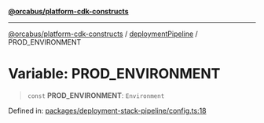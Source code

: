 [**@orcabus/platform-cdk-constructs**](../../../../README.md)

***

[@orcabus/platform-cdk-constructs](../../../../README.md) / [deploymentPipeline](../README.md) / PROD\_ENVIRONMENT

# Variable: PROD\_ENVIRONMENT

> `const` **PROD\_ENVIRONMENT**: `Environment`

Defined in: [packages/deployment-stack-pipeline/config.ts:18](https://github.com/OrcaBus/platform-cdk-constructs/blob/eb710b2f105d22a64c8abea3b2245773c2378377/packages/deployment-stack-pipeline/config.ts#L18)
